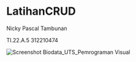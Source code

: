 # LatihanCRUD

Nicky Pascal Tambunan

TI.22.A.5 312210474

![Screenshot Biodata_UTS_Pemrograman Visual](https://github.com/user-attachments/assets/ad6d3cec-2360-4752-9426-f778ddfb958b)
